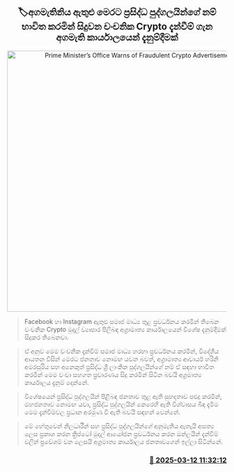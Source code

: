 <p align='center'><b><h2 align='center' title='Prime Minister’s Office Warns of Fraudulent Crypto Advertisements'>🏷අගමැතිනිය ඇතුළු මෙරට ප්‍රසිද්ධ පුද්ගලයින්ගේ නම් භාවිත කරමින් සිදුවන චංචනික Crypto දැන්වීම් ගැන අගමැති කාර්යාලයෙන් දැනුම්දීමක්</h2></b></p>
<p align='center'><img src='https://helakuru.sgp1.cdn.digitaloceanspaces.com/esana/images/lib/prime-minister-office.jpg' width='600' alt='Prime Minister’s Office Warns of Fraudulent Crypto Advertisements'></p>

> Facebook හා Instagram ඇතුළු සමාජ මාධ්‍ය තුළ ප්‍රවර්ධනය කරමින් තිබෙන වංචනික Crypto මුදල් ව්‍යාපාර පිලිබඳ අග්‍රාමාත්‍ය කාර්යාලයෙන් විශේෂ දැනුම්දීමක් සිදුකර තිබෙනවා.

> ඒ අනුව මෙම වංචනික දැන්වීම් සමාජ මාධ්‍ය හරහා ප්‍රවර්ධනය කරමින්, විදේශීය ආයතන විසින් මෙරට ජනතාව නොමඟ යවන බවත්, අග්‍රාමාත්‍ය ආචාර්ය හරිනි අමරසූරිය සහ අනෙකුත් ප්‍රසිද්ධ ශ්‍රී ලාංකික පුද්ගලයින්ගේ නම් ඒ සඳහා භාවිත කරමින් මෙම වංචා සහගත ප්‍රචාරණය සිදු කරමින් සිටින බවයි අග්‍රමාත්‍ය කාර්යාලය දැනුම් දෙන්නේ.

> විශේෂයෙන් ප්‍රසිද්ධ පුද්ගලයින් පිළිබඳ ජනතාව තුළ ඇති සුහදතාව පළුදු කරමින්, මහජනතාව නොමඟ යවා, ප්‍රසිද්ධ පුද්ගලයින් කෙරෙහි ඇති විශ්වාසය බිඳ දැමීම මෙම දැන්වීම්වල ප්‍රධාන අරමුණ වී ඇති බවයි සඳහන් වෙන්නේ.

> මේ හේතුවෙන් නිලධාරීන් සහ ප්‍රසිද්ධ පුද්ගලයින්ගේ අනුමැතිය ඇතැයි අසත්‍ය ලෙස ප්‍රකාශ කරන ක්‍රිප්ටෝ මුදල් ආයෝජන ප්‍රවර්ධනය කරන ඔන්ලයින් දැන්වීම් වලින් ප්‍රවේශම් වන ලෙසයි අග්‍රමාත්‍ය කාර්යාලය ජනතාවගෙන් ඉල්ලා සිටින්නේ.



<h3 align='right'><a href='https://www.helakuru.lk/esana/p/108272/'>📅 2025-03-12 11:32:12</a></h3>
